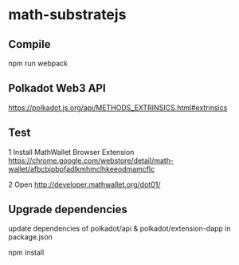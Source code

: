 # math-substratejs

## Compile
npm run webpack

## Polkadot Web3 API
https://polkadot.js.org/api/METHODS_EXTRINSICS.html#extrinsics

## Test

1 Install MathWallet Browser Extension
https://chrome.google.com/webstore/detail/math-wallet/afbcbjpbpfadlkmhmclhkeeodmamcflc

2 Open
http://developer.mathwallet.org/dot01/

## Upgrade dependencies
update dependencies of polkadot/api & polkadot/extension-dapp in package.json

npm install
